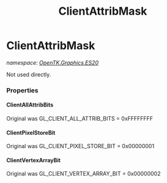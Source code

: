 ﻿---
title: ClientAttribMask
---

# ClientAttribMask
_namespace: [OpenTK.Graphics.ES20](N-OpenTK.Graphics.ES20.html)_

Not used directly.



### Properties

#### ClientAllAttribBits
Original was GL_CLIENT_ALL_ATTRIB_BITS = 0xFFFFFFFF
#### ClientPixelStoreBit
Original was GL_CLIENT_PIXEL_STORE_BIT = 0x00000001
#### ClientVertexArrayBit
Original was GL_CLIENT_VERTEX_ARRAY_BIT = 0x00000002

